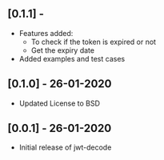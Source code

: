 ## [0.1.1] - <Set Date>

-   Features added:
    -   To check if the token is expired or not
    -   Get the expiry date
-   Added examples and test cases

## [0.1.0] - 26-01-2020

-   Updated License to BSD

## [0.0.1] - 26-01-2020

-   Initial release of jwt-decode
